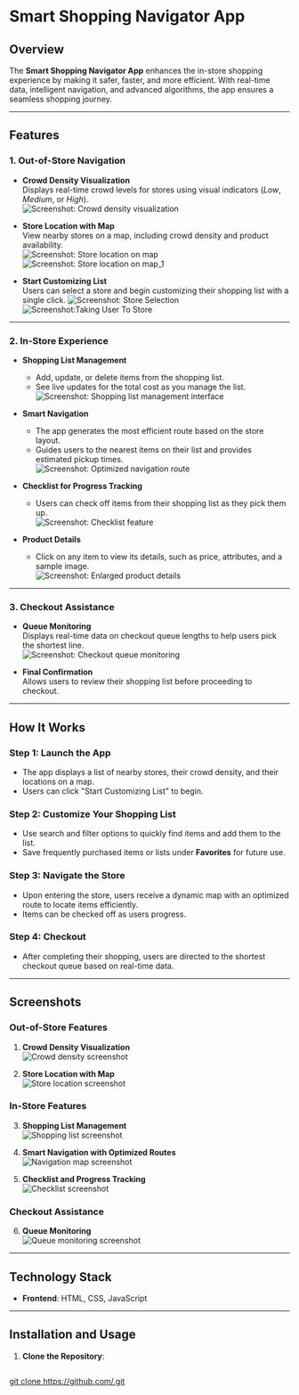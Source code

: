 # **Smart Shopping Navigator App**

## **Overview**
The **Smart Shopping Navigator App** enhances the in-store shopping experience by making it safer, faster, and more efficient. With real-time data, intelligent navigation, and advanced algorithms, the app ensures a seamless shopping journey.

---

## **Features**

### **1. Out-of-Store Navigation**
- **Crowd Density Visualization**  
  Displays real-time crowd levels for stores using  visual indicators (*Low*, *Medium*, or *High*).  
  ![Screenshot: Crowd density visualization](path-to-image)

- **Store Location with Map**  
  View nearby stores on a map, including crowd density and product availability.  
  ![Screenshot: Store location on map](path-to-image)
  ![Screenshot: Store location on map_1](path-to-image)
  

- **Start Customizing List**  
  Users can select a store and begin customizing their shopping list with a single click.
 ![Screenshot: Store Selection](path-to-image)
 ![Screenshot:Taking User To Store](path-to-image)

---

### **2. In-Store Experience**
- **Shopping List Management**  
  - Add, update, or delete items from the shopping list.  
  - See live updates for the total cost as you manage the list.  
  ![Screenshot: Shopping list management interface](path-to-image)

- **Smart Navigation**  
  - The app generates the most efficient route based on the store layout.  
  - Guides users to the nearest items on their list and provides estimated pickup times.  
  ![Screenshot: Optimized navigation route](path-to-image)

- **Checklist for Progress Tracking**  
  - Users can check off items from their shopping list as they pick them up.  
  ![Screenshot: Checklist feature](path-to-image)

- **Product Details**  
  - Click on any item to view its details, such as price, attributes, and a sample image.  
  ![Screenshot: Enlarged product details](path-to-image)

---

### **3. Checkout Assistance**
- **Queue Monitoring**  
  Displays real-time data on checkout queue lengths to help users pick the shortest line.  
  ![Screenshot: Checkout queue monitoring](path-to-image)

- **Final Confirmation**  
  Allows users to review their shopping list before proceeding to checkout.

---

## **How It Works**

### **Step 1: Launch the App**
- The app displays a list of nearby stores, their crowd density, and their locations on a map.
- Users can click "Start Customizing List" to begin.

### **Step 2: Customize Your Shopping List**
- Use search and filter options to quickly find items and add them to the list.  
- Save frequently purchased items or lists under **Favorites** for future use.

### **Step 3: Navigate the Store**
- Upon entering the store, users receive a dynamic map with an optimized route to locate items efficiently.  
- Items can be checked off as users progress.

### **Step 4: Checkout**
- After completing their shopping, users are directed to the shortest checkout queue based on real-time data.

---

## **Screenshots**

### **Out-of-Store Features**
1. **Crowd Density Visualization**  
   ![Crowd density screenshot](path-to-image)

2. **Store Location with Map**  
   ![Store location screenshot](path-to-image)

### **In-Store Features**
3. **Shopping List Management**  
   ![Shopping list screenshot](path-to-image)

4. **Smart Navigation with Optimized Routes**  
   ![Navigation map screenshot](path-to-image)

5. **Checklist and Progress Tracking**  
   ![Checklist screenshot](path-to-image)

### **Checkout Assistance**
6. **Queue Monitoring**  
   ![Queue monitoring screenshot](path-to-image)

---

## **Technology Stack**

- **Frontend**: HTML, CSS, JavaScript  
 



---

## **Installation and Usage**

1. **Clone the Repository**:
   ```bash
 [  git clone https://github.com/<your-repo-name>.git](https://github.com/SAMUR274/HCI_P-Roject.git)
 
